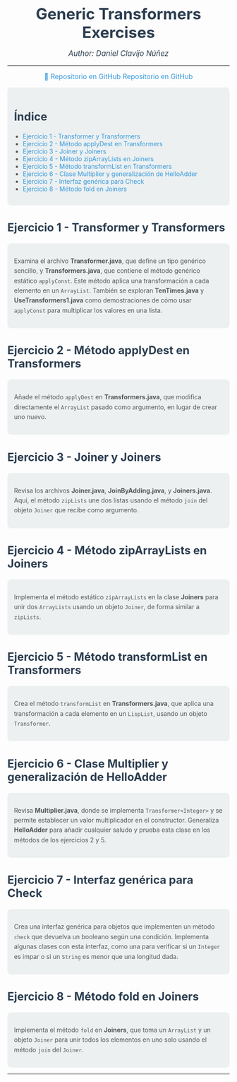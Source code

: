 <div style="text-align: center; color: #2c3e50;">
  <h1 style="font-size: 2.5em; margin: 0;">Generic Transformers Exercises</h1>
  <p style="font-size: 1.2em; font-style: italic;">Author: Daniel Clavijo Núñez</p>
</div>

---

<p style="text-align: center; color: #3498db; font-size: 1.1em;">
  🔗 <a href="https://github.com/toteabe/transformers.git" style="color: #3498db; text-decoration: none;">Repositorio en GitHub</a>
  <a href="https://transformers-exercises.vercel.app" style="color: #3498db; text-decoration: none;">Repositorio en GitHub</a>
</p>

<div style="background-color: #ecf0f1; padding: 15px; border-radius: 8px; margin: 10px 0;">
  <h2 style="font-size: 1.8em; color: #2c3e50;">Índice</h2>
  <ul style="padding-left: 20px; color: #555; font-size: 1em;">
    <li><a href="#ejercicio-1" style="color: #3498db; text-decoration: none;">Ejercicio 1 - Transformer y Transformers</a></li>
    <li><a href="#ejercicio-2" style="color: #3498db; text-decoration: none;">Ejercicio 2 - Método applyDest en Transformers</a></li>
    <li><a href="#ejercicio-3" style="color: #3498db; text-decoration: none;">Ejercicio 3 - Joiner y Joiners</a></li>
    <li><a href="#ejercicio-4" style="color: #3498db; text-decoration: none;">Ejercicio 4 - Método zipArrayLists en Joiners</a></li>
    <li><a href="#ejercicio-5" style="color: #3498db; text-decoration: none;">Ejercicio 5 - Método transformList en Transformers</a></li>
    <li><a href="#ejercicio-6" style="color: #3498db; text-decoration: none;">Ejercicio 6 - Clase Multiplier y generalización de HelloAdder</a></li>
    <li><a href="#ejercicio-7" style="color: #3498db; text-decoration: none;">Ejercicio 7 - Interfaz genérica para Check</a></li>
    <li><a href="#ejercicio-8" style="color: #3498db; text-decoration: none;">Ejercicio 8 - Método fold en Joiners</a></li>
  </ul>
</div>

<h2 id="ejercicio-1" style="font-size: 1.8em; color: #2c3e50;">Ejercicio 1 - Transformer y Transformers</h2>
<div style="background-color: #ecf0f1; padding: 15px; border-radius: 8px; margin: 10px 0;">
  <p style="font-size: 1em; color: #555; line-height: 1.6;">
    Examina el archivo <strong>Transformer.java</strong>, que define un tipo genérico sencillo, y <strong>Transformers.java</strong>, que contiene el método genérico estático <code>applyConst</code>. Este método aplica una transformación a cada elemento en un <code>ArrayList</code>. También se exploran <strong>TenTimes.java</strong> y <strong>UseTransformers1.java</strong> como demostraciones de cómo usar <code>applyConst</code> para multiplicar los valores en una lista.
  </p>
</div>

<h2 id="ejercicio-2" style="font-size: 1.8em; color: #2c3e50;">Ejercicio 2 - Método applyDest en Transformers</h2>
<div style="background-color: #ecf0f1; padding: 15px; border-radius: 8px; margin: 10px 0;">
  <p style="font-size: 1em; color: #555; line-height: 1.6;">
    Añade el método <code>applyDest</code> en <strong>Transformers.java</strong>, que modifica directamente el <code>ArrayList</code> pasado como argumento, en lugar de crear uno nuevo.
  </p>
</div>

<h2 id="ejercicio-3" style="font-size: 1.8em; color: #2c3e50;">Ejercicio 3 - Joiner y Joiners</h2>
<div style="background-color: #ecf0f1; padding: 15px; border-radius: 8px; margin: 10px 0;">
  <p style="font-size: 1em; color: #555; line-height: 1.6;">
    Revisa los archivos <strong>Joiner.java</strong>, <strong>JoinByAdding.java</strong>, y <strong>Joiners.java</strong>. Aquí, el método <code>zipLists</code> une dos listas usando el método <code>join</code> del objeto <code>Joiner</code> que recibe como argumento.
  </p>
</div>

<h2 id="ejercicio-4" style="font-size: 1.8em; color: #2c3e50;">Ejercicio 4 - Método zipArrayLists en Joiners</h2>
<div style="background-color: #ecf0f1; padding: 15px; border-radius: 8px; margin: 10px 0;">
  <p style="font-size: 1em; color: #555; line-height: 1.6;">
    Implementa el método estático <code>zipArrayLists</code> en la clase <strong>Joiners</strong> para unir dos <code>ArrayLists</code> usando un objeto <code>Joiner</code>, de forma similar a <code>zipLists</code>.
  </p>
</div>

<h2 id="ejercicio-5" style="font-size: 1.8em; color: #2c3e50;">Ejercicio 5 - Método transformList en Transformers</h2>
<div style="background-color: #ecf0f1; padding: 15px; border-radius: 8px; margin: 10px 0;">
  <p style="font-size: 1em; color: #555; line-height: 1.6;">
    Crea el método <code>transformList</code> en <strong>Transformers.java</strong>, que aplica una transformación a cada elemento en un <code>LispList</code>, usando un objeto <code>Transformer</code>.
  </p>
</div>

<h2 id="ejercicio-6" style="font-size: 1.8em; color: #2c3e50;">Ejercicio 6 - Clase Multiplier y generalización de HelloAdder</h2>
<div style="background-color: #ecf0f1; padding: 15px; border-radius: 8px; margin: 10px 0;">
  <p style="font-size: 1em; color: #555; line-height: 1.6;">
    Revisa <strong>Multiplier.java</strong>, donde se implementa <code>Transformer&lt;Integer&gt;</code> y se permite establecer un valor multiplicador en el constructor. Generaliza <strong>HelloAdder</strong> para añadir cualquier saludo y prueba esta clase en los métodos de los ejercicios 2 y 5.
  </p>
</div>

<h2 id="ejercicio-7" style="font-size: 1.8em; color: #2c3e50;">Ejercicio 7 - Interfaz genérica para Check</h2>
<div style="background-color: #ecf0f1; padding: 15px; border-radius: 8px; margin: 10px 0;">
  <p style="font-size: 1em; color: #555; line-height: 1.6;">
    Crea una interfaz genérica para objetos que implementen un método <code>check</code> que devuelva un booleano según una condición. Implementa algunas clases con esta interfaz, como una para verificar si un <code>Integer</code> es impar o si un <code>String</code> es menor que una longitud dada.
  </p>
</div>

<h2 id="ejercicio-8" style="font-size: 1.8em; color: #2c3e50;">Ejercicio 8 - Método fold en Joiners</h2>
<div style="background-color: #ecf0f1; padding: 15px; border-radius: 8px; margin: 10px 0;">
  <p style="font-size: 1em; color: #555; line-height: 1.6;">
    Implementa el método <code>fold</code> en <strong>Joiners</strong>, que toma un <code>ArrayList</code> y un objeto <code>Joiner</code> para unir todos los elementos en uno solo usando el método <code>join</code> del <code>Joiner</code>.
  </p>
</div>

--- 
